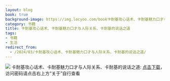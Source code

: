 ```yaml
---
layout: blog
book: true
background-image: https://img.locyoo.com/book卡耐基攻心话术、卡耐基魅力口才与人际关系、卡耐基的说话之道.jpg
category: 书籍
title: 卡耐基攻心话术、卡耐基魅力口才与人际关系、卡耐基的说话之道
tags:
- 书籍
- 生活
redirect_from:
  - /2024/03/卡耐基攻心话术、卡耐基魅力口才与人际关系、卡耐基的说话之道/
---
```

![](https://img.locyoo.com/book卡耐基攻心话术、卡耐基魅力口才与人际关系、卡耐基的说话之道.jpg)
卡耐基攻心话术、卡耐基魅力口才与人际关系、卡耐基的说话之道: <a name = "ref1" href="https://url18.ctfile.com/f/50983618-1375543858-01dc13?p=3619">点击下载</a>，访问密码请点击右上方“关于”自行查看